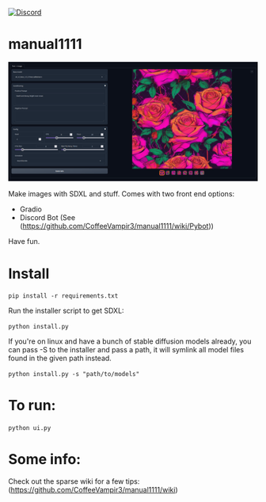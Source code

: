 [![Discord](https://img.shields.io/discord/232596713892872193?logo=discord)](https://discord.gg/2JhHVh7CGu)

# manual1111
![preview](https://github.com/CoffeeVampir3/manual1111/blob/af940d212bb126bfc38ce0fc02ff6a7d45478c83/image.png)

Make images with SDXL and stuff. Comes with two front end options:
- Gradio
- Discord Bot (See (https://github.com/CoffeeVampir3/manual1111/wiki/Pybot))

Have fun.

# Install
`pip install -r requirements.txt`

Run the installer script to get SDXL:

`python install.py`

If you're on linux and have a bunch of stable diffusion models already, you can pass -S to the installer and pass a path, it will symlink all model files found in the given path instead.

`python install.py -s "path/to/models"`

# To run:
`python ui.py`

# Some info:

Check out the sparse wiki for a few tips: (https://github.com/CoffeeVampir3/manual1111/wiki)
